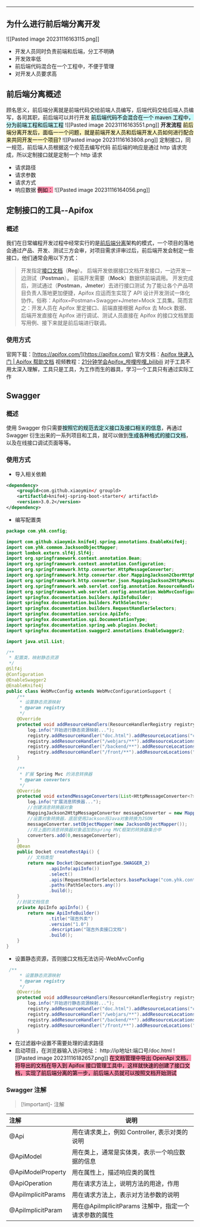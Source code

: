 ***
## 为什么进行前后端分离开发
![[Pasted image 20231116163115.png]]
- 开发人员同时负责前端和后端，分工不明确
- 开发效率低
- 前后端代码混合在一个工程中，不便于管理
- 对开发人员要求高

## 前后端分离概述
顾名思义，前后端分离就是前端代码交给前端人员编写，后端代码交给后端人员编写，各司其职，前后端可以并行开发
<mark style="background: #ABF7F7A6;">前后端代码不会混合在一个 maven 工程中，分为前端工程和后端工程</mark>
![[Pasted image 20231116163551.png]]
**开发流程**
<mark style="background: #FFF3A3A6;">前后端分离开发后，面临一一个问题，就是前端开发人员和后端开发人员如何进行配合来共同开发一一个项目?</mark>
![[Pasted image 20231116163808.png]]
定制接口，同一规范，前后端人员根据这个规范去编写代码
前后端的响应是通过 http 请求完成，所以定制接口就是定制一个 http 请求
- 请求路径
- 请求参数
- 请求方式
- 响应数据
<mark style="background: #FF5582A6;">例如：</mark>
![[Pasted image 20231116164056.png]]


## 定制接口的工具--Apifox
### 概述
我们在日常编程开发过程中经常实行的是[前后端分离](https://so.csdn.net/so/search?q=%E5%89%8D%E5%90%8E%E7%AB%AF%E5%88%86%E7%A6%BB&spm=1001.2101.3001.7020)架构的模式，一个项目的落地会通过产品、开发、测试三方会审，对项目需求评审过后，前后端开发会制定一些接口，他们通常会用以下方式：
>开发指定[接口文档](https://so.csdn.net/so/search?q=%E6%8E%A5%E5%8F%A3%E6%96%87%E6%A1%A3&spm=1001.2101.3001.7020)（**Reg**）。
>后端开发依据接口文档开发接口，一边开发一边测试（**Postman**）。
>前端开发需要（**Mock**）数据供前端调用。
>开发完成后，测试通过（**Postman**，**Jmeter**）去进行接口测试
为了能让各个产品项目负责人落地更加便捷，Apifox 应运而生实现了 API 设计开发测试一体化协作。俗称：Apifox=Postman+Swagger+Jmeter+Mock 工具集。简而言之：开发人员在 Apifox 里定接口、前端直接根据 Apifox 去 Mock 数据、后端开发直接在 Apifox 进行调试、测试人员直接在 Apifox 的接口文档里面写用例、接下来就是前后端进行联调。

### 使用方式
官网下载：[https://apifox.com/](https://apifox.com/)
官方文档：[Apifox 快速入门 | Apifox 帮助文档](https://apifox.com/help/)
视频教程：[21分钟学会Apifox_哔哩哔哩_bilibili](https://www.bilibili.com/video/BV1ae4y1y7bf/?vd_source=42cd4d4c272684cc17665e2fdd7f50cc)
对于工具不用太深入理解，工具只是工具，为工作而生的器具，学习一个工具只有通过实际工作

## Swagger
### 概述
使用 Swagger 你只需要<mark style="background: #ABF7F7A6;">按照它的规范去定义接口及接口相关的信息</mark>，再通过 Swagger 衍生出来的一系列项目和工具，就可以做到<mark style="background: #ABF7F7A6;">生成各种格式的接口文档</mark>，以及在线接口调试页面等等。

### 使用方式
- 导入相关依赖
```xml
<dependency>
	<groupld>com.github.xiaoymin</ groupld>
	<artifactld>knife4j-spring-boot-starter</ artifactld>
	<version>3.0.2</version>
</dependency>
```
- 编写配置类
```java
package com.yhk.config;

import com.github.xiaoymin.knife4j.spring.annotations.EnableKnife4j;
import com.yhk.commom.JacksonObjectMapper;
import lombok.extern.slf4j.Slf4j;
import org.springframework.context.annotation.Bean;
import org.springframework.context.annotation.Configuration;
import org.springframework.http.converter.HttpMessageConverter;
import org.springframework.http.converter.cbor.MappingJackson2CborHttpMessageConverter;
import org.springframework.http.converter.json.MappingJackson2HttpMessageConverter;
import org.springframework.web.servlet.config.annotation.ResourceHandlerRegistry;
import org.springframework.web.servlet.config.annotation.WebMvcConfigurationSupport;
import springfox.documentation.builders.ApiInfoBuilder;
import springfox.documentation.builders.PathSelectors;
import springfox.documentation.builders.RequestHandlerSelectors;
import springfox.documentation.service.ApiInfo;
import springfox.documentation.spi.DocumentationType;
import springfox.documentation.spring.web.plugins.Docket;
import springfox.documentation.swagger2.annotations.EnableSwagger2;

import java.util.List;

/**
 * 配置类，映射静态资源
 */
@Slf4j
@Configuration
@EnableSwagger2
@EnableKnife4j
public class WebMvcConfig extends WebMvcConfigurationSupport {
    /**
     * 设置静态资源映射
     * @param registry
     */
    @Override
    protected void addResourceHandlers(ResourceHandlerRegistry registry) {
        log.info("开始进行静态资源映射...");
        registry.addResourceHandler("doc.html").addResourceLocations("classpath:/META-INF/resources/");
        registry.addResourceHandler("/webjars/**").addResourceLocations("classpath:/META-INF/resources/webjars/");
        registry.addResourceHandler("/backend/**").addResourceLocations("classpath:/backend/");
        registry.addResourceHandler("/front/**").addResourceLocations("classpath:/front/");
    }

    /**
     * 扩展 Spring Mvc 的消息转换器
     * @param converters
     */
    @Override
    protected void extendMessageConverters(List<HttpMessageConverter<?>> converters) {
        log.info("扩展消息转换器...");
        //创建消息转换器对象
        MappingJackson2HttpMessageConverter messageConverter = new MappingJackson2HttpMessageConverter();
        //设置对象转换器，底层使用Jackson将Java对象转换为JSON
        messageConverter.setObjectMapper(new JacksonObjectMapper());
        //将上面的消息转换器对象追加到spring MVC框架的转换器集合中
        converters.add(0,messageConverter);
    }
    @Bean
    public Docket createRestApi() {
        // 文档类型
        return new Docket(DocumentationType.SWAGGER_2)
                .apiInfo(apiInfo())
                .select()
                .apis(RequestHandlerSelectors.basePackage("com.yhk.controller"))
                .paths(PathSelectors.any())
                .build();
    }
	//封装文档信息
    private ApiInfo apiInfo() {
        return new ApiInfoBuilder()
                .title("瑞吉外卖")
                .version("1.0")
                .description("瑞吉外卖接口文档")
                .build();
    }
}


```
- 设置静态资源，否则接口文档无法访问-WebMvcConfig
```java
 /**
     * 设置静态资源映射
     * @param registry
     */
    @Override
    protected void addResourceHandlers(ResourceHandlerRegistry registry) {
        log.info("开始进行静态资源映射...");
        registry.addResourceHandler("doc.html").addResourceLocations("classpath:/META-INF/resources/");
        registry.addResourceHandler("/webjars/**").addResourceLocations("classpath:/META-INF/resources/webjars/");
        registry.addResourceHandler("/backend/**").addResourceLocations("classpath:/backend/");
        registry.addResourceHandler("/front/**").addResourceLocations("classpath:/front/");
    }

```
- 在过滤器中设置不需要处理的请求路径
- 启动项目，在浏览器输入访问地址： http://ip地址t:端口号/doc.html
![[Pasted image 20231116182657.png]]
<mark style="background: #FF5582A6;">在文档管理中导出 OpenApi 文档，将导出的文档在导入到 Apifox 接口管理工具中，这样就快速的创建了接口文档，实现了前后端分离的第一步，前后端人员就可以按照文档开始测试</mark>
### Swagger 注解

> [!important]- 注解
> 
| 注解               | 说明                                                  |
|:------------------ | ----------------------------------------------------- |
| @Api               | 用在请求类上，例如 Controller, 表示对类的说明         |
| @ApiModel          | 用在类上，通常是实体类，表示一个响应数据的信息        |
| @ApiModelProperty  | 用在属性上，描述响应类的属性                          |
| @ApiOperation      | 用在请求方法上，说明方法的用途，作用                  |
| @ApiImplicitParams | 用在请求方法上，表示对方法参数的说明                  |
| @ApiImplicitParam  | 用在@ApiImplicitParams 注解中，指定一个请求参数的属性 |




